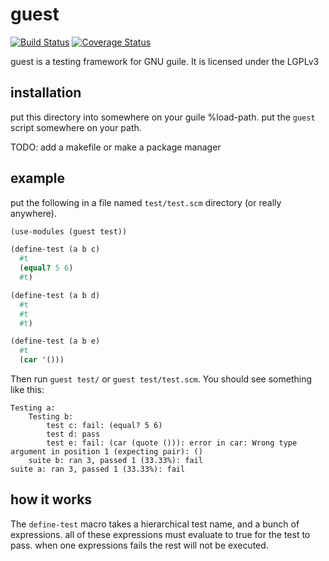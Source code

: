 # guest

[![Build Status](https://travis-ci.com/Petelliott/guest.svg?branch=master)](https://travis-ci.com/Petelliott/guest)
[![Coverage Status](https://coveralls.io/repos/github/Petelliott/guest/badge.svg?branch=master)](https://coveralls.io/github/Petelliott/guest?branch=master)

guest is a testing framework for GNU guile. It is licensed under the LGPLv3

## installation

put this directory into somewhere on your guile %load-path.
put the `guest` script somewhere on your path.

TODO: add a makefile or make a package manager

## example

put the following in a file named `test/test.scm` directory (or really anywhere).

```scheme
(use-modules (guest test))

(define-test (a b c)
  #t
  (equal? 5 6)
  #t)

(define-test (a b d)
  #t
  #t
  #t)

(define-test (a b e)
  #t
  (car '()))
```

Then run `guest test/` or `guest test/test.scm`. You should see something like
this:

```
Testing a:
    Testing b:
        test c: fail: (equal? 5 6)
        test d: pass
        test e: fail: (car (quote ())): error in car: Wrong type argument in position 1 (expecting pair): ()
    suite b: ran 3, passed 1 (33.33%): fail
suite a: ran 3, passed 1 (33.33%): fail
```

## how it works

The `define-test` macro takes a hierarchical test name, and a bunch of
expressions. all of these expressions must evaluate to true for the test to
pass. when one expressions fails the rest will not be executed.
